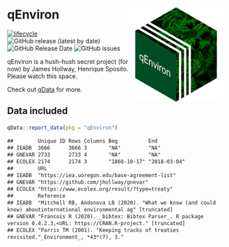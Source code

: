 
# qEnviron <img src="inst/qenviron_hexlogo.png" align="right" width="220"/>

<!-- badges: start -->

[![lifecycle](https://img.shields.io/badge/lifecycle-experimental-orange.svg)](https://www.tidyverse.org/lifecycle/#experimental)
![GitHub release (latest by
date)](https://img.shields.io/github/v/release/globalgov/qStates)
![GitHub Release
Date](https://img.shields.io/github/release-date/globalgov/qstates)
![GitHub
issues](https://img.shields.io/github/issues-raw/globalgov/qStates)
<!-- [![HitCount](http://hits.dwyl.com/globalgov/qStates.svg)](http://hits.dwyl.com/globalgov/qStates) -->
<!-- [![Codecov test
coverage](https://codecov.io/gh/globalgov/qStates/branch/main/graph/badge.svg)](https://codecov.io/gh/globalgov/qStates?branch=main) -->
<!-- ![GitHub All Releases](https://img.shields.io/github/downloads/jhollway/roctopus/total) -->
<!-- badges: end -->

qEnviron is a hush-hush secret project (for now) by James Hollway,
Henrique Sposito. Please watch this space.

Check out [qData](https://github.com/globalgov/qData) for more.

## Data included

``` r
qData::report_data(pkg = "qEnviron")
```

    ##        Unique ID Rows Columns Beg          End         
    ## IEADB  3666      3666 3       "NA"         "NA"        
    ## GNEVAR 2733      2733 4       "NA"         "NA"        
    ## ECOLEX 2174      2174 3       "1868-10-17" "2018-03-04"
    ##        URL                                          
    ## IEADB  "https://iea.uoregon.edu/base-agreement-list"
    ## GNEVAR "https://github.com/jhollway/gnevar"         
    ## ECOLEX "https://www.ecolex.org/result/?type=treaty" 
    ##        Reference                                                                                                        
    ## IEADB  "Mitchell RB, Andonova LB (2020). "What we know (and could know) aboutinternational environmental ag" [truncated]
    ## GNEVAR "Francois R (2020). _bibtex: Bibtex Parser_. R package version 0.4.2.3,<URL: https://CRAN.R-project." [truncated]
    ## ECOLEX "Parris TM (2001). "Keeping tracks of treaties revisited."_Environment_, *43*(7), 3."
